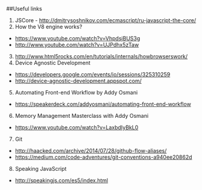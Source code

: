 ##Useful links

1. JSCore - http://dmitrysoshnikov.com/ecmascript/ru-javascript-the-core/
2. How the V8 engine works?
  *  https://www.youtube.com/watch?v=VhpdsjBUS3g
  *  http://www.youtube.com/watch?v=UJPdhx5zTaw
3. http://www.html5rocks.com/en/tutorials/internals/howbrowserswork/
4. Device Agnostic Development
  *  https://developers.google.com/events/io/sessions/325310259
  *  http://device-agnostic-development.appspot.com/
5. Automating Front-end Workflow by Addy Osmani
  *  https://speakerdeck.com/addyosmani/automating-front-end-workflow
6. Memory Management Masterclass with Addy Osmani
  *  https://www.youtube.com/watch?v=LaxbdIyBkL0
7. Git
  *  http://haacked.com/archive/2014/07/28/github-flow-aliases/
  *  https://medium.com/code-adventures/git-conventions-a940ee20862d
8. Speaking JavaScript 
  *  http://speakingjs.com/es5/index.html
